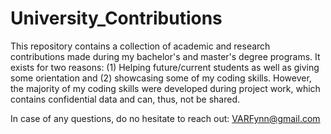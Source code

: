 # University_Contributions
This repository contains a collection of academic and research contributions made during my bachelor's and master's degree programs. It exists for two reasons: (1) Helping future/current students as well as giving some orientation and (2) showcasing some of my coding skills. However, the majority of my coding skills were developed during project work, which contains confidential data and can, thus, not be shared. 

In case of any questions, do no hesitate to reach out: VARFynn@gmail.com
